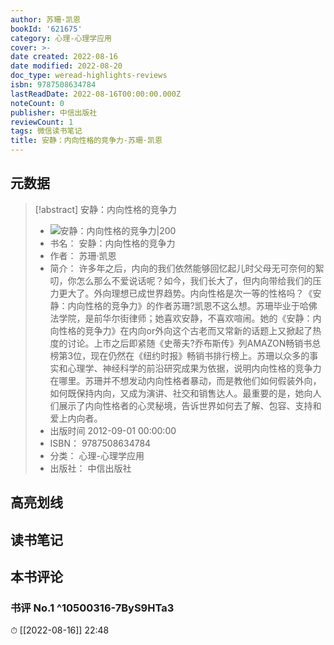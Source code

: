 ```yaml
---
author: 苏珊·凯恩
bookId: '621675'
category: 心理-心理学应用
cover: >-
date created: 2022-08-16
date modified: 2022-08-20
doc_type: weread-highlights-reviews
isbn: 9787508634784
lastReadDate: 2022-08-16T00:00:00.000Z
noteCount: 0
publisher: 中信出版社
reviewCount: 1
tags: 微信读书笔记
title: 安静：内向性格的竞争力-苏珊·凯恩
---
```


## 元数据

> [!abstract] 安静：内向性格的竞争力
> - ![ 安静：内向性格的竞争力|200](https://wfqqreader-1252317822.image.myqcloud.com/cover/675/621675/t7_621675.jpg)
> - 书名： 安静：内向性格的竞争力
> - 作者： 苏珊·凯恩
> - 简介： 许多年之后，内向的我们依然能够回忆起儿时父母无可奈何的絮叨，你怎么那么不爱说话呢？如今，我们长大了，但内向带给我们的压力更大了。外向理想已成世界趋势。内向性格是次一等的性格吗？《安静：内向性格的竞争力》的作者苏珊?凯恩不这么想。苏珊毕业于哈佛法学院，是前华尔街律师；她喜欢安静，不喜欢喧闹。她的《安静：内向性格的竞争力》在内向or外向这个古老而又常新的话题上又掀起了热度的讨论。上市之后即紧随《史蒂夫?乔布斯传》列AMAZON畅销书总榜第3位，现在仍然在《纽约时报》畅销书排行榜上。苏珊以众多的事实和心理学、神经科学的前沿研究成果为依据，说明内向性格的竞争力在哪里。苏珊并不想发动内向性格者暴动，而是教他们如何假装外向，如何既保持内向，又成为演讲、社交和销售达人。最重要的是，她向人们展示了内向性格者的心灵秘境，告诉世界如何去了解、包容、支持和爱上内向者。
> - 出版时间 2012-09-01 00:00:00
> - ISBN： 9787508634784
> - 分类： 心理-心理学应用
> - 出版社： 中信出版社

## 高亮划线

## 读书笔记

## 本书评论

### 书评 No.1 ^10500316-7ByS9HTa3

⏱ [[2022-08-16]] 22:48
